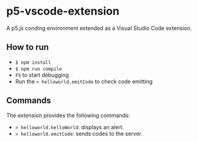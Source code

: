 # p5-vscode-extension
A p5.js conding environment extended as a Visual Studio Code extension.


## How to run
- `$ npm install`
- `$ npm run compile`
- `F5` to start debugging
- Run the `> helloworld.emitCode` to check code emitting


## Commands
The extension provides the following commands:
- `> helloworld.helloWorld`: displays an alert.
- `> helloworld.emitCode`: sends codes to the server.

